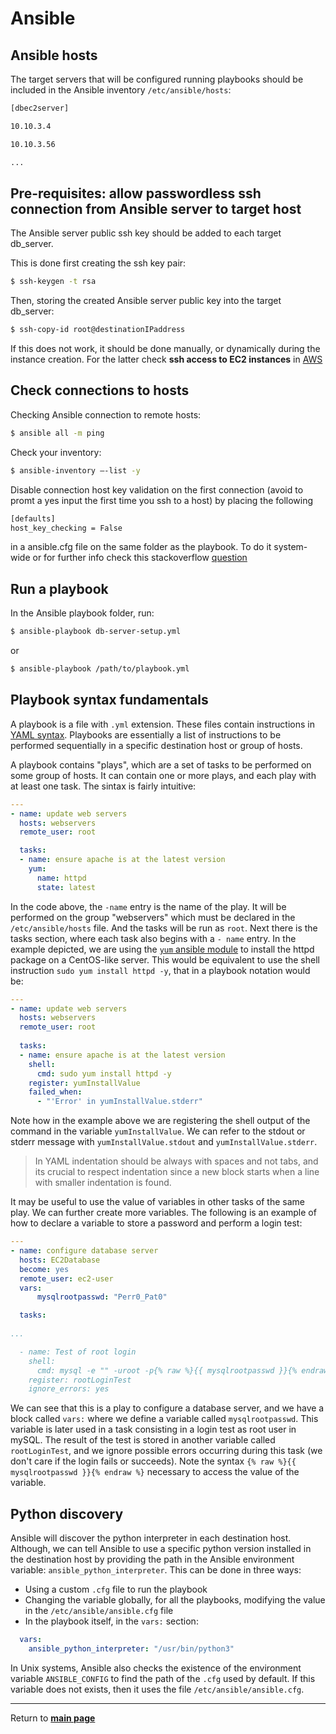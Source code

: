 # Ansible

## Ansible hosts

The target servers that will be configured running playbooks should be included in the Ansible inventory ```/etc/ansible/hosts```:

```sh
[dbec2server]

10.10.3.4

10.10.3.56

...
```

## Pre-requisites: allow passwordless ssh connection from Ansible server to target host

The Ansible server public ssh key should be added to each target db_server.

This is done first creating the ssh key pair:
```sh
$ ssh-keygen -t rsa
``` 

Then, storing the created Ansible server public key into the target db_server:
```sh
$ ssh-copy-id root@destinationIPaddress
```

If this does not work, it should be done manually, or dynamically during the instance creation.
For the latter check **ssh access to EC2 instances** in [AWS](../AWS/README.md)

## Check connections to hosts

Checking Ansible connection to remote hosts:
```sh
$ ansible all -m ping
```

Check your inventory: 
```sh
$ ansible-inventory –-list -y
```

Disable connection host key validation on the first connection (avoid to promt a yes input the first time you ssh to a host) by placing the following
```sh
[defaults]
host_key_checking = False
```
in a ansible.cfg file on the same folder as the playbook. To do it system-wide or for further info check this stackoverflow [question](https://stackoverflow.com/questions/32297456/how-to-ignore-ansible-ssh-authenticity-checking)

## Run a playbook

In the Ansible playbook folder, run:

```sh
$ ansible-playbook db-server-setup.yml
```
or
```sh
$ ansible-playbook /path/to/playbook.yml
```

## Playbook syntax fundamentals

A playbook is a file with `.yml` extension. These files contain instructions in [YAML syntax](https://docs.ansible.com/ansible/latest/reference_appendices/YAMLSyntax.html#yaml-syntax).
Playbooks are essentially a list of instructions to be performed sequentially in a specific destination host or group of hosts.

A playbook contains "plays", which are a set of tasks to be performed on some group of hosts. It can contain one or more plays, and each play with at least one task. The sintax is fairly intuitive:
```yaml
---
- name: update web servers
  hosts: webservers
  remote_user: root

  tasks:
  - name: ensure apache is at the latest version
    yum:
      name: httpd
      state: latest
```
In the code above, the `-name` entry is the name of the play. It will be performed on the group "webservers" which must be declared in the `/etc/ansible/hosts` file. And the tasks will be run as `root`. 
Next there is the tasks section, where each task also begins with a `- name` entry. In the example depicted, we are using the [`yum` ansible module](https://docs.ansible.com/ansible/latest/collections/ansible/builtin/yum_module.html) to install the httpd package on a CentOS-like server. This would be equivalent to use the shell instruction ```sudo yum install httpd -y```, that in a playbook notation would be:
```yaml
---
- name: update web servers
  hosts: webservers
  remote_user: root
  
  tasks:
  - name: ensure apache is at the latest version
    shell:
      cmd: sudo yum install httpd -y
    register: yumInstallValue
    failed_when:
      - "'Error' in yumInstallValue.stderr"
```
Note how in the example above we are registering the shell output of the command in the variable `yumInstallValue`. We can refer to the stdout or stderr message with  `yumInstallValue.stdout` and `yumInstallValue.stderr`.

> In YAML indentation should be always with spaces and not tabs, and its crucial to respect indentation since a new block starts when a line with smaller indentation is found. 

It may be useful to use the value of variables in other tasks of the same play. We can further create more variables. The following is an example of how to declare a variable to store a password and perform a login test:
```yaml
---
- name: configure database server
  hosts: EC2Database
  become: yes
  remote_user: ec2-user
  vars:
      mysqlrootpasswd: "Perr0_Pat0"

  tasks:
  
...

  - name: Test of root login
    shell:
      cmd: mysql -e "" -uroot -p{% raw %}{{ mysqlrootpasswd }}{% endraw %} 2>&1
    register: rootLoginTest
    ignore_errors: yes
```
We can see that this is a play to configure a database server, and we have a block called `vars:` where we define a variable called `mysqlrootpasswd`. This variable is later used in a task consisting in a login test as root user in mySQL. The result of the test is stored in another variable called `rootLoginTest`, and we ignore possible errors occurring during this task (we don't care if the login fails or succeeds). Note the syntax ```{% raw %}{{ mysqlrootpasswd }}{% endraw %}``` necessary to access the value of the variable.

## Python discovery

Ansible will discover the python interpreter in each destination host. 
Although, we can tell Ansible to use a specific python version installed in the destination host by providing the path in the Ansible environment variable: `ansible_python_interpreter`. This can be done in three ways:
* Using a custom `.cfg` file to run the playbook
* Changing the variable globally, for all the playbooks, modifying the value in the `/etc/ansible/ansible.cfg` file
* In the playbook itself, in the `vars:` section:
```yaml
  vars:
    ansible_python_interpreter: "/usr/bin/python3"
```


In Unix systems, Ansible also checks the existence of the environment variable `ANSIBLE_CONFIG` to find the path of the `.cfg` used by default. If this variable does not exists, then it uses the file `/etc/ansible/ansible.cfg`.

***

Return to **[main page](../README.md)** 
